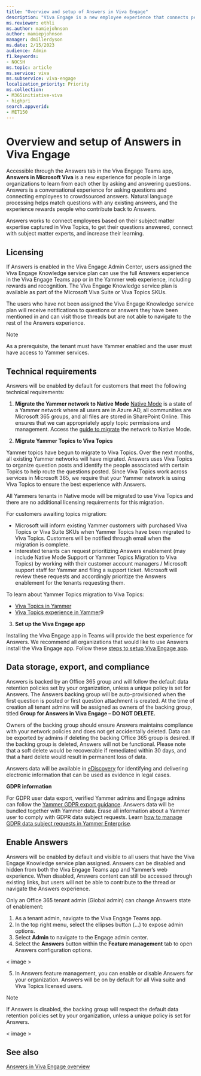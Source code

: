 ```yaml
---
title: "Overview and setup of Answers in Viva Engage"
description: "Viva Engage is a new employee experience that connects people across the company—wherever and whenever they work—so that everyone is included and engaged."
ms.reviewer: ethli
ms.author: mamiejohnson
author: mamiepjohnson
manager: dmillerdyson
ms.date: 2/15/2023
audience: Admin
f1.keywords:
- NOCSH
ms.topic: article
ms.service: viva
ms.subservice: viva-engage
localization_priority: Priority
ms.collection:  
- M365initiative-viva
- highpri
search.appverid:
- MET150
---
```


# Overview and setup of Answers in Viva Engage

Accessible through the Answers tab in the Viva Engage Teams app, **Answers in Microsoft Viva** is a new experience for people in large organizations to learn from each other by asking and answering questions. Answers is a conversational experience for asking questions and connecting employees to crowdsourced answers. Natural language processing helps match questions with any existing answers, and the experience rewards people who contribute back to Answers.

Answers works to connect employees based on their subject matter expertise captured in Viva Topics, to get their questions answered, connect with subject matter experts, and increase their learning.

## Licensing
If Answers is enabled in the Viva Engage Admin Center, users assigned the Viva Engage Knowledge service plan can use the full Answers experience in the Viva Engage Teams app or in the Yammer web experience, including rewards and recognition. The Viva Engage Knowledge service plan is available as part of the Microsoft Viva Suite or Viva Topics SKUs.

The users who have not been assigned the Viva Engage Knowledge service plan will receive notifications to questions or answers they have been mentioned in and can visit those threads but are not able to navigate to the rest of the Answers experience.

> [!NOTE]
> As a prerequisite, the tenant must have Yammer enabled and the user must have access to Yammer services.

## Technical requirements

Answers will be enabled by default for customers that meet the following technical requirements:

1) **Migrate the Yammer network to Native Mode**
[Native Mode](https://learn.microsoft.com/yammer/configure-your-yammer-network/overview-native-mode) is a state of a Yammer network where all users are in Azure AD, all communities are Microsoft 365 groups, and all files are stored in SharePoint Online. This ensures that we can appropriately apply topic permissions and management. Access the [guide to migrate](https://learn.microsoft.com/yammer/configure-your-yammer-network/native-mode-step-by-step-guide) the network to Native Mode.

2) **Migrate Yammer Topics to Viva Topics**

Yammer topics have begun to migrate to Viva Topics. Over the next months, all existing Yammer networks will have migrated. Answers uses Viva Topics to organize question posts and identify the people associated with certain Topics to help route the questions posted. Since Viva Topics work across services in Microsoft 365, we require that your Yammer network is using Viva Topics to ensure the best experience with Answers.

All Yammers tenants in Native mode will be migrated to use Viva Topics and there are no additional licensing requirements for this migration.

For customers awaiting topics migration:  

- Microsoft will inform existing Yammer customers with purchased Viva Topics or Viva Suite SKUs when Yammer Topics have been migrated to Viva Topics. Customers will be notified through email when the migration is complete.
- Interested tenants can request prioritizing Answers enablement (may include Native Mode Support or Yammer Topics Migration to Viva Topics) by working with their customer account managers / Microsoft support staff for Yammer and filing a support ticket. Microsoft will review these requests and accordingly prioritize the Answers enablement for the tenants requesting them.

To learn about Yammer Topics migration to Viva Topics:
- [Viva Topics in Yammer](https://learn.microsoft.com/en-us/viva/topics/topic-experiences-yammer)
- [Viva Topics experience in Yammer](https://support.microsoft.com/en-us/topic/viva-topics-experience-in-yammer-8e85bc0d-086e-49a2-974b-39f60129257d)9

3. **Set up the Viva Engage app**

Installing the Viva Engage app in Teams will provide the best experience for Answers. We recommend all organizations that would like to use Answers install the Viva Engage app. Follow these [steps to setup Viva Engage app](https://learn.microsoft.com/viva/engage/setup).

## Data storage, export, and compliance

Answers is backed by an Office 365 group and will follow the default data retention policies set by your organization, unless a unique policy is set for Answers. The Answers backing group will be auto-provisioned when the first question is posted or first question attachment is created. At the time of creation all tenant admins will be assigned as owners of the backing group, titled **Group for Answers in Viva Engage – DO NOT DELETE.**  

Owners of the backing group should ensure Answers maintains compliance with your network policies and does not get accidentally deleted. Data can be exported by admins if deleting the backing Office 365 group is desired. If the backing group is deleted, Answers will not be functional. Please note that a soft delete would be recoverable if remediated within 30 days, and that a hard delete would result in permanent loss of data.

Answers data will be available in [eDiscovery](https://learn.microsoft.com/yammer/manage-security-and-compliance/overview-of-ediscovery) for identifying and delivering electronic information that can be used as evidence in legal cases.  

**GDPR information**

For GDPR user data export, verified Yammer admins and Engage admins can follow the [Yammer GDPR export guidance](https://learn.microsoft.com/yammer/manage-security-and-compliance/export-yammer-enterprise-data). Answers data will be bundled together with Yammer data. Erase all information about a Yammer user to comply with GDPR data subject requests. Learn [how to manage GDPR data subject requests in Yammer Enterprise](https://learn.microsoft.com/yammer/manage-security-and-compliance/gdpr-requests-in-yammer-enterprise).

## Enable Answers  

Answers will be enabled by default and visible to all users that have the Viva Engage Knowledge service plan assigned. Answers can be disabled and hidden from both the Viva Engage Teams app and Yammer’s web experience. When disabled, Answers content can still be accessed through existing links, but users will not be able to contribute to the thread or navigate the Answers experience.  

Only an Office 365 tenant admin (Global admin) can change Answers state of enablement:  

1. As a tenant admin, navigate to the Viva Engage Teams app.  
2. In the top right menu, select the ellipses button (...) to expose admin options.  
3. Select **Admin** to navigate to the Engage admin center.  
4. Select the **Answers** button within the **Feature management** tab to open Answers configuration options.

< image >

5. In Answers feature management, you can enable or disable Answers for your organization. Answers will be on by default for all Viva suite and Viva Topics licensed users.  

>[!NOTE]
> If Answers is disabled, the backing group will respect the default data retention policies set by your organization, unless a unique policy is set for Answers.

< image >

## See also 
[Answers in Viva Engage overview](https://support.microsoft.com/en-us/topic/getting-started-with-microsoft-viva-engage-729f9fce-3aa6-4478-888c-a1543918c284)
